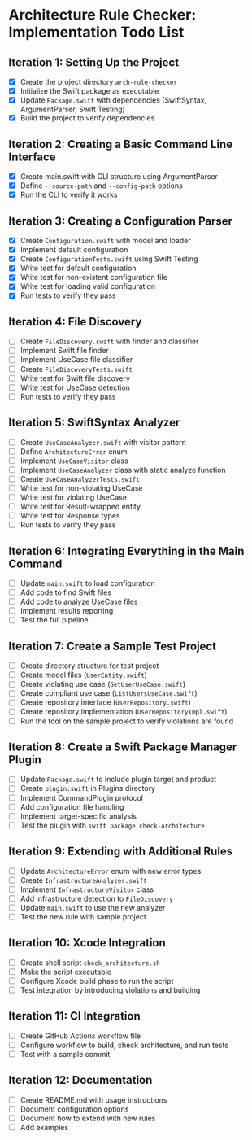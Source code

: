# Architecture Rule Checker: Implementation Todo List

## Iteration 1: Setting Up the Project
- [X] Create the project directory `arch-rule-checker`
- [X] Initialize the Swift package as executable
- [X] Update `Package.swift` with dependencies (SwiftSyntax, ArgumentParser, Swift Testing)
- [X] Build the project to verify dependencies

## Iteration 2: Creating a Basic Command Line Interface
- [X] Create main.swift with CLI structure using ArgumentParser
- [X] Define `--source-path` and `--config-path` options
- [X] Run the CLI to verify it works

## Iteration 3: Creating a Configuration Parser
- [X] Create `Configuration.swift` with model and loader
- [X] Implement default configuration
- [X] Create `ConfigurationTests.swift` using Swift Testing
- [X] Write test for default configuration
- [X] Write test for non-existent configuration file
- [X] Write test for loading valid configuration
- [X] Run tests to verify they pass

## Iteration 4: File Discovery
- [ ] Create `FileDiscovery.swift` with finder and classifier
- [ ] Implement Swift file finder
- [ ] Implement UseCase file classifier
- [ ] Create `FileDiscoveryTests.swift`
- [ ] Write test for Swift file discovery
- [ ] Write test for UseCase detection
- [ ] Run tests to verify they pass

## Iteration 5: SwiftSyntax Analyzer
- [ ] Create `UseCaseAnalyzer.swift` with visitor pattern
- [ ] Define `ArchitectureError` enum
- [ ] Implement `UseCaseVisitor` class
- [ ] Implement `UseCaseAnalyzer` class with static analyze function
- [ ] Create `UseCaseAnalyzerTests.swift`
- [ ] Write test for non-violating UseCase
- [ ] Write test for violating UseCase
- [ ] Write test for Result-wrapped entity
- [ ] Write test for Response types
- [ ] Run tests to verify they pass

## Iteration 6: Integrating Everything in the Main Command
- [ ] Update `main.swift` to load configuration
- [ ] Add code to find Swift files
- [ ] Add code to analyze UseCase files
- [ ] Implement results reporting
- [ ] Test the full pipeline

## Iteration 7: Create a Sample Test Project
- [ ] Create directory structure for test project
- [ ] Create model files (`UserEntity.swift`)
- [ ] Create violating use case (`GetUserUseCase.swift`)
- [ ] Create compliant use case (`ListUsersUseCase.swift`)
- [ ] Create repository interface (`UserRepository.swift`)
- [ ] Create repository implementation (`UserRepositoryImpl.swift`)
- [ ] Run the tool on the sample project to verify violations are found

## Iteration 8: Create a Swift Package Manager Plugin
- [ ] Update `Package.swift` to include plugin target and product
- [ ] Create `plugin.swift` in Plugins directory
- [ ] Implement CommandPlugin protocol
- [ ] Add configuration file handling
- [ ] Implement target-specific analysis
- [ ] Test the plugin with `swift package check-architecture`

## Iteration 9: Extending with Additional Rules
- [ ] Update `ArchitectureError` enum with new error types
- [ ] Create `InfrastructureAnalyzer.swift`
- [ ] Implement `InfrastructureVisitor` class
- [ ] Add infrastructure detection to `FileDiscovery`
- [ ] Update `main.swift` to use the new analyzer
- [ ] Test the new rule with sample project

## Iteration 10: Xcode Integration
- [ ] Create shell script `check_architecture.sh`
- [ ] Make the script executable
- [ ] Configure Xcode build phase to run the script
- [ ] Test integration by introducing violations and building

## Iteration 11: CI Integration
- [ ] Create GitHub Actions workflow file
- [ ] Configure workflow to build, check architecture, and run tests
- [ ] Test with a sample commit

## Iteration 12: Documentation
- [ ] Create README.md with usage instructions
- [ ] Document configuration options
- [ ] Document how to extend with new rules
- [ ] Add examples
